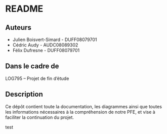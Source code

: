 # README

## Auteurs
- Julien Boisvert-Simard - DUFF08079701
- Cédric Audy - AUDC08089302
- Félix Dufresne - DUFF08079701

## Dans le cadre de 
LOG795 – Projet de fin d’étude 

## Description
Ce dépôt contient toute la documentation, les diagrammes ainsi que toutes les informations nécessaires à la compréhension de notre PFE, et vise à faciliter la continuation du projet.

test